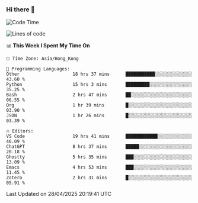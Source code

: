 ### Hi there 👋

<!--
**nicehiro/nicehiro** is a ✨ _special_ ✨ repository because its `README.md` (this file) appears on your GitHub profile.

Here are some ideas to get you started:

- 🔭 I’m currently working on ...
- 🌱 I’m currently learning ...
- 👯 I’m looking to collaborate on ...
- 🤔 I’m looking for help with ...
- 💬 Ask me about ...
- 📫 How to reach me: ...
- 😄 Pronouns: ...
- ⚡ Fun fact: ...
-->

<!--START_SECTION:waka-->
![Code Time](http://img.shields.io/badge/Code%20Time-601%20hrs%2020%20mins-blue)

![Lines of code](https://img.shields.io/badge/From%20Hello%20World%20I%27ve%20Written-1.7%20million%20lines%20of%20code-blue)

📊 **This Week I Spent My Time On** 

```text
🕑︎ Time Zone: Asia/Hong_Kong

💬 Programming Languages: 
Other                    18 hrs 37 mins      ███████████░░░░░░░░░░░░░░   43.60 % 
Python                   15 hrs 3 mins       █████████░░░░░░░░░░░░░░░░   35.25 % 
Bash                     2 hrs 47 mins       ██░░░░░░░░░░░░░░░░░░░░░░░   06.55 % 
Org                      1 hr 39 mins        █░░░░░░░░░░░░░░░░░░░░░░░░   03.90 % 
JSON                     1 hr 26 mins        █░░░░░░░░░░░░░░░░░░░░░░░░   03.39 % 

🔥 Editors: 
VS Code                  19 hrs 41 mins      ████████████░░░░░░░░░░░░░   46.09 % 
ChatGPT                  8 hrs 37 mins       █████░░░░░░░░░░░░░░░░░░░░   20.18 % 
Ghostty                  5 hrs 35 mins       ███░░░░░░░░░░░░░░░░░░░░░░   13.09 % 
Emacs                    4 hrs 53 mins       ███░░░░░░░░░░░░░░░░░░░░░░   11.45 % 
Zotero                   2 hrs 31 mins       █░░░░░░░░░░░░░░░░░░░░░░░░   05.91 % 
```


 Last Updated on 28/04/2025 20:19:41 UTC
<!--END_SECTION:waka-->
